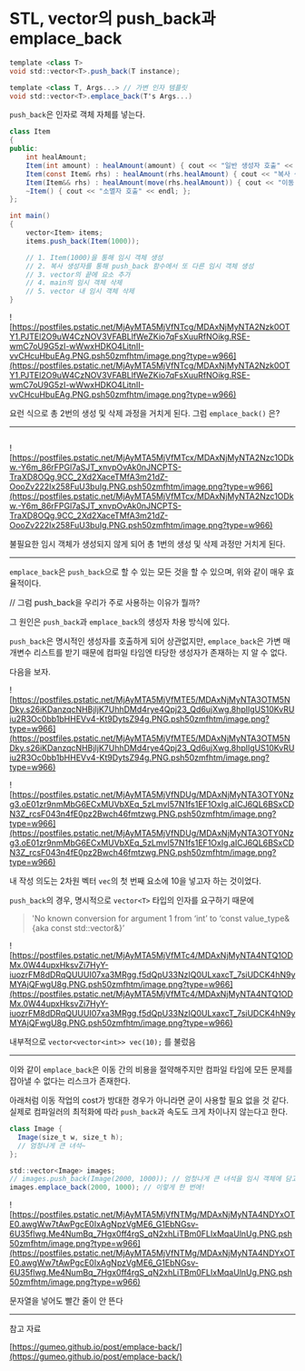 # STL, vector의 push_back과 emplace_back

```csharp
template <class T>
void std::vector<T>.push_back(T instance);

template <class T, Args...> // 가변 인자 템플릿
void std::vector<T>.emplace_back(T's Args...)
```

`push_back`은 인자로 객체 자체를 넣는다.

```csharp
class Item
{
public:
    int healAmount;
    Item(int amount) : healAmount(amount) { cout << "일반 생성자 호출" << endl; };
    Item(const Item& rhs) : healAmount(rhs.healAmount) { cout << "복사 생성자 호출" << endl; };
    Item(Item&& rhs) : healAmount(move(rhs.healAmount)) { cout << "이동 생성자 호출" << endl; };
    ~Item() { cout << "소멸자 호출" << endl; };
};

int main()
{
    vector<Item> items;
    items.push_back(Item(1000)); 

    // 1. Item(1000)을 통해 임시 객체 생성
    // 2. 복사 생성자를 통해 push_back 함수에서 또 다른 임시 객체 생성
    // 3. vector의 끝에 요소 추가
    // 4. main의 임시 객체 삭제
    // 5. vector 내 임시 객체 삭제
}
```

![https://postfiles.pstatic.net/MjAyMTA5MjVfNTcg/MDAxNjMyNTA2Nzk0OTY1.PJTEl2O9uW4CzNOV3VFABLlfWeZKio7qFsXuuRfNOikg.RSE-wmC7oU9G5zI-wWwxHDKO4LitnII-vvCHcuHbuEAg.PNG.psh50zmfhtm/image.png?type=w966](https://postfiles.pstatic.net/MjAyMTA5MjVfNTcg/MDAxNjMyNTA2Nzk0OTY1.PJTEl2O9uW4CzNOV3VFABLlfWeZKio7qFsXuuRfNOikg.RSE-wmC7oU9G5zI-wWwxHDKO4LitnII-vvCHcuHbuEAg.PNG.psh50zmfhtm/image.png?type=w966)

요런 식으로 총 2번의 생성 및 삭제 과정을 거치게 된다. 그럼 `emplace_back()` 은?

---

```csharp

```

![https://postfiles.pstatic.net/MjAyMTA5MjVfMTcx/MDAxNjMyNTA2Nzc1ODkw.-Y6m_86rFPGl7aSJT_xnvpOvAk0nJNCPTS-TraXD8OQg.9CC_2Xd2XaceTMfA3m21dZ-OooZv222Ix258FuU3buIg.PNG.psh50zmfhtm/image.png?type=w966](https://postfiles.pstatic.net/MjAyMTA5MjVfMTcx/MDAxNjMyNTA2Nzc1ODkw.-Y6m_86rFPGl7aSJT_xnvpOvAk0nJNCPTS-TraXD8OQg.9CC_2Xd2XaceTMfA3m21dZ-OooZv222Ix258FuU3buIg.PNG.psh50zmfhtm/image.png?type=w966)

불필요한 임시 객체가 생성되지 않게 되어 총 1번의 생성 및 삭제 과정만 거치게 된다.

---

`emplace_back`은 `push_back`으로 할 수 있는 모든 것을 할 수 있으며, 위와 같이 매우 효율적이다.

// 그럼 push_back을 우리가 주로 사용하는 이유가 뭘까?

그 원인은 `push_back`과 `emplace_back`의 생성자 차용 방식에 있다.

`push_back`은 명시적인 생성자를 호출하게 되어 상관없지만,
`emplace_back`은 가변 매개변수 리스트를 받기 때문에 컴파일 타임엔 타당한 생성자가 존재하는 지 알 수 없다.

다음을 보자.

![https://postfiles.pstatic.net/MjAyMTA5MjVfMTE5/MDAxNjMyNTA3OTM5NDky.s26iKDanzqcNHBjIjK7UhhDMd4rye4Qpj23_Qd6ujXwg.8hpIlgUS10KvRUiu2R3Oc0bb1bHHEVv4-Kt9DytsZ94g.PNG.psh50zmfhtm/image.png?type=w966](https://postfiles.pstatic.net/MjAyMTA5MjVfMTE5/MDAxNjMyNTA3OTM5NDky.s26iKDanzqcNHBjIjK7UhhDMd4rye4Qpj23_Qd6ujXwg.8hpIlgUS10KvRUiu2R3Oc0bb1bHHEVv4-Kt9DytsZ94g.PNG.psh50zmfhtm/image.png?type=w966)

![https://postfiles.pstatic.net/MjAyMTA5MjVfNDUg/MDAxNjMyNTA3OTY0Nzg3.oE01zr9nmMbG6ECxMUVbXEq_5zLmvI57N1fs1EF1OxIg.aICJ6QL6BSxCDN3Z_rcsF043n4fE0pz2Bwch46fmtzwg.PNG.psh50zmfhtm/image.png?type=w966](https://postfiles.pstatic.net/MjAyMTA5MjVfNDUg/MDAxNjMyNTA3OTY0Nzg3.oE01zr9nmMbG6ECxMUVbXEq_5zLmvI57N1fs1EF1OxIg.aICJ6QL6BSxCDN3Z_rcsF043n4fE0pz2Bwch46fmtzwg.PNG.psh50zmfhtm/image.png?type=w966)

내 작성 의도는 2차원 벡터 `vec`의 첫 번째 요소에 10을 넣고자 하는 것이었다.

`push_back`의 경우, 명시적으로 `vector<T>` 타입의 인자를 요구하기 때문에 

> 'No known conversion for argument 1 from ‘int’ to ‘const value_type& {aka const std::vector<int>&}’

![https://postfiles.pstatic.net/MjAyMTA5MjVfMTc4/MDAxNjMyNTA4NTQ1ODMx.0W44upxHksvZi7HyY-iuozrFM8dDRqQUUUI07xa3MRgg.f5dQpU33NzIQ0ULxaxcT_7siUDCK4hN9yMYAjQFwgU8g.PNG.psh50zmfhtm/image.png?type=w966](https://postfiles.pstatic.net/MjAyMTA5MjVfMTc4/MDAxNjMyNTA4NTQ1ODMx.0W44upxHksvZi7HyY-iuozrFM8dDRqQUUUI07xa3MRgg.f5dQpU33NzIQ0ULxaxcT_7siUDCK4hN9yMYAjQFwgU8g.PNG.psh50zmfhtm/image.png?type=w966)

내부적으로 `vector<vector<int>> vec(10);` 를 불렀음

---

이와 같이 `emplace_back`은 이동 간의 비용을 절약해주지만 컴파일 타임에 모든 문제를 잡아낼 수 없다는 리스크가 존재한다.

아래처럼 이동 작업의 cost가 방대한 경우가 아니라면 굳이 사용할 필요 없을 것 같다.
실제로 컴파일러의 최적화에 따라 `push_back`과 속도도 크게 차이나지 않는다고 한다.

```csharp
class Image {
  Image(size_t w, size_t h);
  // 엄청나게 큰 녀석~
};

std::vector<Image> images;
// images.push_back(Image(2000, 1000)); // 엄청나게 큰 녀석을 임시 객체에 담고, 옮기고, 삭제해야함
images.emplace_back(2000, 1000); // 이렇게 한 번에!
```

![https://postfiles.pstatic.net/MjAyMTA5MjVfNTMg/MDAxNjMyNTA4NDYxOTE0.awgWw7tAwPgcE0IxAgNpzVgME6_G1EbNGsv-6U35flwg.Me4NumBq_7Hgx0ff4rgS_qN2xhLiTBm0FLIxMqaUlnUg.PNG.psh50zmfhtm/image.png?type=w966](https://postfiles.pstatic.net/MjAyMTA5MjVfNTMg/MDAxNjMyNTA4NDYxOTE0.awgWw7tAwPgcE0IxAgNpzVgME6_G1EbNGsv-6U35flwg.Me4NumBq_7Hgx0ff4rgS_qN2xhLiTBm0FLIxMqaUlnUg.PNG.psh50zmfhtm/image.png?type=w966)

문자열을 넣어도 빨간 줄이 안 뜬다

---

참고 자료

[https://gumeo.github.io/post/emplace-back/](https://gumeo.github.io/post/emplace-back/)